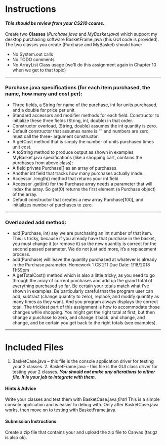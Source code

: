 # Instructions
#### _This should be review from your CS210 course._

Create two **Classes** (_Purchase.java_ and _MyBasket.java_) which support my desktop purchasing software BasketFrame.java (this GUI code is provided). The two classes you create (Purchase and MyBasket) should have:
* No System.out calls
* No TODO comments
* No ArrayList Class usage (we'll do this assignment again in Chapter 10 when we get to that topic)

---
### Purchase.java specifications (for each item purchased, the name, how many and cost per):
* Three fields, a String for name of the purchase, int for units purchased, and a double for price per unit.
* Standard accessors and modifier methods for each field.   Constructor to initialize these three fields (String, int, double) in that order.
* Constructor overload, (String, double) assumes the int quantity is zero.
* Default constructor that assumes name is “” and numbers are zero, must call the three-
argument constructor.
* A getCost method that is simply the number of units purchased times unit cost.
* A toString method to produce output as shown in examples
MyBasket.java specifications (like a shopping cart, contains the purchases from above class):
* A field private Purchase[] as an array of purchases.
* Another int field that tracks how many purchases actually made.
* Accessor .length() method that returns your int field.
* Accessor .get(int) for the Purchase array needs a parameter that will index the array. So get(0)
returns the first element (a Purchase object) of the array.
* Default constructor that creates a new array Purchase[100], and initializes number of purchases
to zero.
---
### Overloaded add method:
* add(Purchase, int) say we are purchasing an int number of that item. This is tricky, because if you already have that purchase in the basket, you must change it (or remove it) so the new quantity is correct for the second passed parameter. We do not just add more, it’s a replacement process.
* add(Purchase) will leave the quantity purchased at whatever is already in the Purchase parameter.
Homework 1 CS 211 Due Date: 1/18/2018 11:59pm
* A getTotalCost() method which is also a little tricky, as you need to go through the array of current purchases and add up the grand total of everything purchased so far. Be certain your totals match what I’ve shown in examples.
Be particularly careful that the program user can add, subtract (change quantity to zero), replace, and modify quantity as many times as they want. And you program always displays the correct total. The trickiest part of this assignment is how to accommodate those changes while shopping. You might get the right total at first, but then change a purchase to zero, and change it back, and change, and change, and be certain you get back to the right totals (see examples).
---
# Included Files
1. BasketCase.java – this file is the console application driver for testing your 2 classes. 2. BasketFrame.java – this file is the GUI class driver for testing your 2 classes.
**_You should not make any alterations to either file. It is your job to integrate with them._**

#### Hints & Advice
Write your classes and test them with BasketCase.java _first_! This is a simple console application and is easier to debug with.
Only after BasketCase.java works, then move on to testing with BasketFrame.java.

#### Submission Instructions
Create a zip file that contains your and upload the zip file to Canvas (tar.gz is also ok).
  